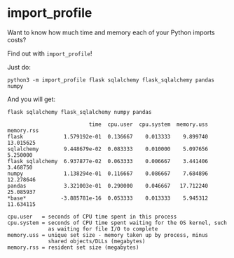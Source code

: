 import_profile
==============

Want to know how much time and memory each of your Python imports costs?

Find out with `import_profile`!

Just do:

    python3 -m import_profile flask sqlalchemy flask_sqlalchemy pandas numpy

And you will get:

    flask sqlalchemy flask_sqlalchemy numpy pandas

                              time  cpu.user  cpu.system  memory.uss  memory.rss
    flask             1.579192e-01  0.136667    0.013333    9.899740   13.015625
    sqlalchemy        9.448679e-02  0.083333    0.010000    5.097656    5.250000
    flask_sqlalchemy  6.937877e-02  0.063333    0.006667    3.441406    3.468750
    numpy             1.138294e-01  0.116667    0.086667    7.684896   12.278646
    pandas            3.321003e-01  0.290000    0.046667   17.712240   25.085937
    *base*           -3.885781e-16  0.053333    0.013333    5.945312   11.634115

    cpu.user   = seconds of CPU time spent in this process
    cpu.system = seconds of CPU time spent waiting for the OS kernel, such
                 as waiting for file I/O to complete
    memory.uss = unique set size - memory taken up by process, minus
                 shared objects/DLLs (megabytes)
    memory.rss = resident set size (megabytes)
